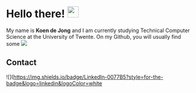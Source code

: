 # Hello there! <img src="https://raw.githubusercontent.com/MartinHeinz/MartinHeinz/master/wave.gif" width="30px">

My name is __Koen de Jong__ and I am currently studying Technical Computer Science at the University of Twente.
On my Github, you will usually find some 
![](https://img.shields.io/github/followers/koenjdejong?style=for-the-badge)

## Contact
![](https://img.shields.io/badge/LinkedIn-0077B5?style=for-the-badge&logo=linkedin&logoColor=white
